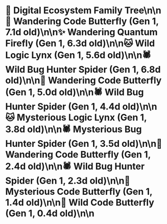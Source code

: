 # 🌳 Digital Ecosystem Family Tree\n\n🦋 Wandering Code Butterfly (Gen 1, 7.1d old)\n\n✨ Wandering Quantum Firefly (Gen 1, 6.3d old)\n\n🐱 Wild Logic Lynx (Gen 1, 5.6d old)\n\n🕷️ Wild Bug Hunter Spider (Gen 1, 6.8d old)\n\n🦋 Wandering Code Butterfly (Gen 1, 5.0d old)\n\n🕷️ Wild Bug Hunter Spider (Gen 1, 4.4d old)\n\n🐱 Mysterious Logic Lynx (Gen 1, 3.8d old)\n\n🕷️ Mysterious Bug Hunter Spider (Gen 1, 3.5d old)\n\n🦋 Wandering Code Butterfly (Gen 1, 2.4d old)\n\n🕷️ Wild Bug Hunter Spider (Gen 1, 2.3d old)\n\n🦋 Mysterious Code Butterfly (Gen 1, 1.4d old)\n\n🦋 Wild Code Butterfly (Gen 1, 0.4d old)\n\n